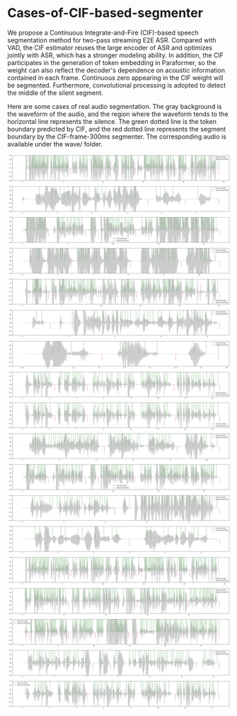 # Cases-of-CIF-based-segmenter

We propose a Continuous Integrate-and-Fire (CIF)-based speech segmentation method for two-pass streaming E2E ASR. 
Compared with VAD, the CIF estimator reuses the large encoder of ASR and optimizes jointly with ASR, which has a stronger modeling ability.
In addition, the CIF participates in the generation of token embedding in Paraformer, so the weight can also reflect the decoder's dependence on acoustic information contained in each frame. 
Continuous zero appearing in the CIF weight will be segmented. 
Furthermore, convolutional processing is adopted to detect the middle of the silent segment. 

Here are some cases of real audio segmentation. 
The gray background is the waveform of the audio, and the region where the waveform tends to the horizontal line represents the silence. 
The green dotted line is the token boundary predicted by CIF, and the red dotted line represents the segment boundary by the CIF-frame-300ms segmenter.
The corresponding audio is available under the wave/ folder.

![Case1](https://raw.githubusercontent.com/Susanna1999/Cases-of-CIF-based-segmenter/main/figure/05d810ff-4df3-47e1-a2b2-f47995d0243f_01_29.png)
![Case2](https://raw.githubusercontent.com/Susanna1999/Cases-of-CIF-based-segmenter/main/figure/05d810ff-4df3-47e1-a2b2-f47995d0243f_03_5.png)
![Case3](https://raw.githubusercontent.com/Susanna1999/Cases-of-CIF-based-segmenter/main/figure/05d810ff-4df3-47e1-a2b2-f47995d0243f_05_28.png)
![Case4](https://raw.githubusercontent.com/Susanna1999/Cases-of-CIF-based-segmenter/main/figure/05d810ff-4df3-47e1-a2b2-f47995d0243f_06_18.png)
![Case5](https://raw.githubusercontent.com/Susanna1999/Cases-of-CIF-based-segmenter/main/figure/1d3362c2-10d1-4e7a-a34c-17e0ffc50e74_01_10.png)
![Case6](https://raw.githubusercontent.com/Susanna1999/Cases-of-CIF-based-segmenter/main/figure/1d3362c2-10d1-4e7a-a34c-17e0ffc50e74_01_26.png)
![Case7](https://raw.githubusercontent.com/Susanna1999/Cases-of-CIF-based-segmenter/main/figure/1d3362c2-10d1-4e7a-a34c-17e0ffc50e74_02_19.png)
![Case8](https://raw.githubusercontent.com/Susanna1999/Cases-of-CIF-based-segmenter/main/figure/4dd57583-bda4-4a55-b944-f91261a1bfd3_04_3.png)
![Case9](https://raw.githubusercontent.com/Susanna1999/Cases-of-CIF-based-segmenter/main/figure/6bbef4d0-5f32-416f-8822-34fe0fe0b2e5_04_17.png)
![Case10](https://raw.githubusercontent.com/Susanna1999/Cases-of-CIF-based-segmenter/main/figure/6bbef4d0-5f32-416f-8822-34fe0fe0b2e5_06_5.png)
![Case11](https://raw.githubusercontent.com/Susanna1999/Cases-of-CIF-based-segmenter/main/figure/6bbef4d0-5f32-416f-8822-34fe0fe0b2e5_06_13.png)
![Case12](https://raw.githubusercontent.com/Susanna1999/Cases-of-CIF-based-segmenter/main/figure/1d3362c2-10d1-4e7a-a34c-17e0ffc50e74_03_34.png)
![Case13](https://raw.githubusercontent.com/Susanna1999/Cases-of-CIF-based-segmenter/main/figure/2ca5b9ad-03f0-4019-8ac3-af49573a80a2_04_12.png)
![Case14](https://raw.githubusercontent.com/Susanna1999/Cases-of-CIF-based-segmenter/main/figure/f7ed1260-bc0e-4e8a-be6b-1c2eb25d2a4a_01_32.png)
![Case15](https://raw.githubusercontent.com/Susanna1999/Cases-of-CIF-based-segmenter/main/figure/f7ed1260-bc0e-4e8a-be6b-1c2eb25d2a4a_03_17.png)
![Case16](https://raw.githubusercontent.com/Susanna1999/Cases-of-CIF-based-segmenter/main/figure/f7ed1260-bc0e-4e8a-be6b-1c2eb25d2a4a_03_39.png)
![Case17](https://raw.githubusercontent.com/Susanna1999/Cases-of-CIF-based-segmenter/main/figure/f7ed1260-bc0e-4e8a-be6b-1c2eb25d2a4a_04_1.png)
![Case18](https://raw.githubusercontent.com/Susanna1999/Cases-of-CIF-based-segmenter/main/figure/f7ed1260-bc0e-4e8a-be6b-1c2eb25d2a4a_04_2.png)
